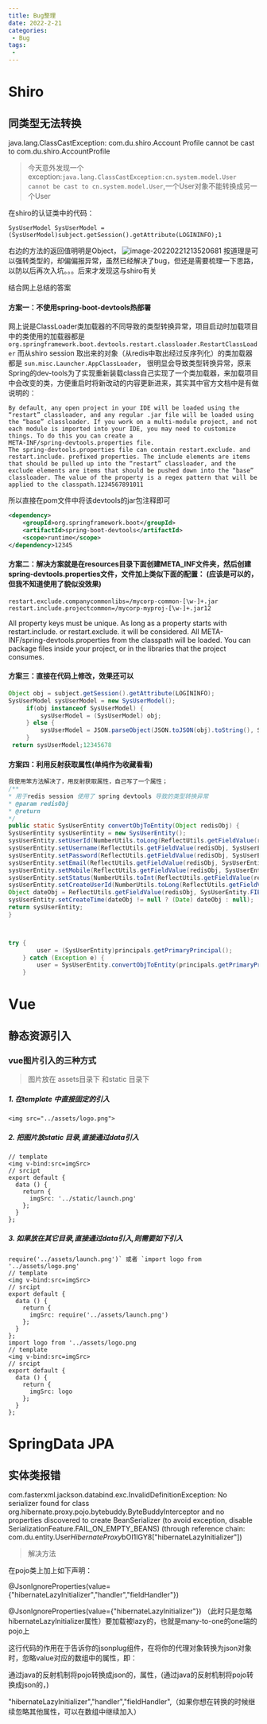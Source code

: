 ```yaml
---
title: Bug整理
date: 2022-2-21
categories:
 - Bug
tags:
 - 
---
```

# Shiro

## 同类型无法转换

java.lang.ClassCastException: com.du.shiro.Account Profile cannot be cast to com.du.shiro.AccountProfile

>   今天意外发现一个exception:`java.lang.ClassCastException:cn.system.model.User cannot be cast to cn.system.model.User`,一个User对象不能转换成另一个User

在shiro的认证类中的代码：

```
SysUserModel SysUserModel = (SysUserModel)subject.getSession().getAttribute(LOGININFO);1
```

右边的方法的返回值明明是Object，
![image-20220221213520681](https://coderdu.com/typoraImages//image-20220221213520681.png)
按道理是可以强转类型的，却偏偏报异常，虽然已经解决了bug，但还是需要梳理一下思路，以防以后再次入坑。。。后来才发现这与shiro有关

结合网上总结的答案

#### 方案一：不使用spring-boot-devtools热部署

网上说是ClassLoader类加载器的不同导致的类型转换异常，项目启动时加载项目中的类使用的加载器都是`org.springframework.boot.devtools.restart.classloader.RestartClassLoader`
而从shiro session 取出来的对象（从redis中取出经过反序列化）的类加载器都是
`sun.misc.Launcher.AppClassLoader`，
很明显会导致类型转换异常，原来Spring的dev-tools为了实现重新装载class自己实现了一个类加载器，来加载项目中会改变的类，方便重启时将新改动的内容更新进来，其实其中官方文档中是有做说明的：

```text
By default, any open project in your IDE will be loaded using the 
“restart” classloader, and any regular .jar file will be loaded using 
the “base” classloader. If you work on a multi-module project, and not each module is imported into your IDE, you may need to customize 
things. To do this you can create a 
META-INF/spring-devtools.properties file.
The spring-devtools.properties file can contain restart.exclude. and 
restart.include. prefixed properties. The include elements are items 
that should be pulled up into the “restart” classloader, and the 
exclude elements are items that should be pushed down into the “base” 
classloader. The value of the property is a regex pattern that will be 
applied to the classpath.1234567891011
```

所以直接在pom文件中将该devtools的jar包注释即可

```xml
<dependency>
    <groupId>org.springframework.boot</groupId>
    <artifactId>spring-boot-devtools</artifactId>
    <scope>runtime</scope>
</dependency>12345
```

#### 方案二：解决方案就是在resources目录下面创建META_INF文件夹，然后创建spring-devtools.properties文件，文件加上类似下面的配置： (应该是可以的，但我不知道使用了貌似没效果)

```properties
restart.exclude.companycommonlibs=/mycorp-common-[\w-]+.jar 
restart.include.projectcommon=/mycorp-myproj-[\w-]+.jar12
```

All property keys must be unique. As long as a property starts with
restart.include. or restart.exclude. it will be considered. All
META-INF/spring-devtools.properties from the classpath will be loaded.
You can package files inside your project, or in the libraries that
the project consumes.

#### 方案三：直接在代码上修改，效果还可以

```java
Object obj = subject.getSession().getAttribute(LOGININFO);
SysUserModel sysUserModel = new SysUserModel();
     if(obj instanceof SysUserModel) {
         sysUserModel = (SysUserModel) obj;
     } else {
         sysUserModel = JSON.parseObject(JSON.toJSON(obj).toString(), SysUserModel.class);
     }
 return sysUserModel;12345678
```

#### 方案四：利用反射获取属性(单纯作为收藏看看)

```java
我使用笨方法解决了，用反射获取属性，自己写了一个属性；
/**
* 用于redis session 使用了 spring devtools 导致的类型转换异常
* @param redisObj
* @return
*/
public static SysUserEntity convertObjToEntity(Object redisObj) {
SysUserEntity sysUserEntity = new SysUserEntity();
sysUserEntity.setUserId(NumberUtils.toLong(ReflectUtils.getFieldValue(redisObj, SysUserEntity.FIELD_USERID)+"",0));
sysUserEntity.setUsername(ReflectUtils.getFieldValue(redisObj, SysUserEntity.FIELD_USERNAME)+"");
sysUserEntity.setPassword(ReflectUtils.getFieldValue(redisObj, SysUserEntity.FIELD_PASSWORD)+"");
sysUserEntity.setEmail(ReflectUtils.getFieldValue(redisObj, SysUserEntity.FIELD_EMAIL)+"");
sysUserEntity.setMobile(ReflectUtils.getFieldValue(redisObj, SysUserEntity.FIELD_MOBILE)+"");
sysUserEntity.setStatus(NumberUtils.toInt(ReflectUtils.getFieldValue(redisObj, SysUserEntity.FIELD_STATUS)+"",0));
sysUserEntity.setCreateUserId(NumberUtils.toLong(ReflectUtils.getFieldValue(redisObj, SysUserEntity.FIELD_CREATEUSERID)+"",0));
Object dateObj = ReflectUtils.getFieldValue(redisObj, SysUserEntity.FIELD_CREATETIME);
sysUserEntity.setCreateTime(dateObj != null ? (Date) dateObj : null);
return sysUserEntity;
}



try {
        user = (SysUserEntity)principals.getPrimaryPrincipal();
    } catch (Exception e) {
        user = SysUserEntity.convertObjToEntity(principals.getPrimaryPrincipal());
    }
```

# Vue

## 静态资源引入

### vue图片引入的三种方式

>   图片放在 assets目录下 和static 目录下

##### 1. 在template 中直接固定的引入

```vue
<img src="../assets/logo.png">
```

##### 2. 把图片放static 目录,直接通过data引入

```vue
// template
<img v-bind:src=imgSrc>
// srcipt
export default {
  data () {
    return {
      imgSrc: '../static/launch.png'
    };
  }
};
```

##### 3. 如果放在其它目录,直接通过data引入,则需要如下引入

```vue
require('../assets/launch.png')` 或者 `import logo from '../assets/logo.png'
// template
<img v-bind:src=imgSrc>
// srcipt
export default {
  data () {
    return {
      imgSrc: require('../assets/launch.png')
    };
  }
};
import logo from '../assets/logo.png
// template
<img v-bind:src=imgSrc>
// srcipt
export default {
  data () {
    return {
      imgSrc: logo
    };
  }
};
```

# SpringData JPA

## 实体类报错

com.fasterxml.jackson.databind.exc.InvalidDefinitionException: No serializer found for class org.hibernate.proxy.pojo.bytebuddy.ByteBuddyInterceptor and no properties discovered to create BeanSerializer (to avoid exception, disable SerializationFeature.FAIL_ON_EMPTY_BEANS) (through reference chain: com.du.entity.User$HibernateProxy$bOI1IGY8["hibernateLazyInitializer"])

>   解决方法

在pojo类上加上如下声明：

@JsonIgnoreProperties(value={"hibernateLazyInitializer","handler","fieldHandler"}) 

@JsonIgnoreProperties(value={"hibernateLazyInitializer"})  （此时只是忽略hibernateLazyInitializer属性）要加载被lazy的，也就是many-to-one的one端的pojo上

这行代码的作用在于告诉你的jsonplug组件，在将你的代理对象转换为json对象时，忽略value对应的数组中的属性，即：

通过java的反射机制将pojo转换成json的，属性，(通过java的反射机制将pojo转换成json的，)

"hibernateLazyInitializer","handler","fieldHandler",（如果你想在转换的时候继续忽略其他属性，可以在数组中继续加入）

